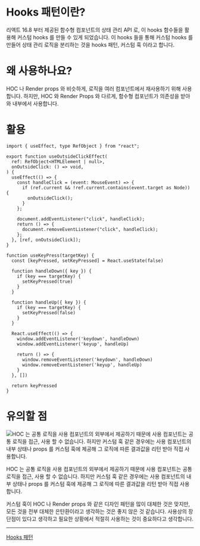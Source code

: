 # Hooks 패턴이란?

 리액트 16.8 부터 제공된 함수형 컴포넌트의 상태 관리 API 로, 이 hooks 함수들을 활용해 커스텀 hooks 를 만들 수 있게 되었습니다. 이 hooks 들을 통해 커스텀 hooks 를 만들어 상태 관리 로직을 분리하는 것을 hooks 패턴, 커스텀 훅 이라고 합니다. 

# 왜 사용하나요?

 HOC 나 Render props 와 비슷하게, 로직을 여러 컴포넌트에서 재사용하기 위해 사용합니다. 하지만, HOC 와 Render Props 와 다르게, 함수형 컴포넌트가 의존성을 받아와 내부에서 사용합니다.

# 활용

```tsx
import { useEffect, type RefObject } from "react";

export function useOutsideClickEffect(
  ref: RefObject<HTMLElement | null>,
  onOutsideClick: () => void,
) {
  useEffect(() => {
    const handleClick = (event: MouseEvent) => {
      if (ref.current && !ref.current.contains(event.target as Node)) {
        onOutsideClick();
      }
    };

    document.addEventListener("click", handleClick);
    return () => {
      document.removeEventListener("click", handleClick);
    };
  }, [ref, onOutsideClick]);
}

```

```tsx
function useKeyPress(targetKey) {
  const [keyPressed, setKeyPressed] = React.useState(false)

  function handleDown({ key }) {
    if (key === targetKey) {
      setKeyPressed(true)
    }
  }

  function handleUp({ key }) {
    if (key === targetKey) {
      setKeyPressed(false)
    }
  }

  React.useEffect(() => {
    window.addEventListener('keydown', handleDown)
    window.addEventListener('keyup', handleUp)

    return () => {
      window.removeEventListener('keydown', handleDown)
      window.removeEventListener('keyup', handleUp)
    }
  }, [])

  return keyPressed
}
```

# 유의할 점

![HOC 는 공통 로직을 사용 컴포넌트의 외부에서 제공하기 때문에 사용 컴포넌트는 공통 로직을 접근, 사용 할 수 없습니다. 하지만 커스텀 훅 같은 경우에는 사용 컴포넌트의 내부 상태나 props 를 커스텀 훅에 제공해 그 로직에 따른 결과값을 리턴 받아 직접 사용합니다.](attachment:4dc01f79-d9fb-4366-9378-105c715d8f7d:image.png)

HOC 는 공통 로직을 사용 컴포넌트의 외부에서 제공하기 때문에 사용 컴포넌트는 공통 로직을 접근, 사용 할 수 없습니다. 하지만 커스텀 훅 같은 경우에는 사용 컴포넌트의 내부 상태나 props 를 커스텀 훅에 제공해 그 로직에 따른 결과값을 리턴 받아 직접 사용합니다.

 커스텀 훅이 HOC 나 Render props 와 같은 디자인 패턴을 많이 대체한 것은 맞지만, 모든 것을 전부 대체한 은탄환이라고 생각하는 것은 좋지 않은 것 같습니다. 사용상의 장단점이 있다고 생각하고 필요한 상황에서 적절히 사용하는 것이 중요하다고 생각합니다.

---

[Hooks 패턴](https://patterns-dev-kr.github.io/design-patterns/hooks-pattern/)
